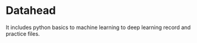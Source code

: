 # Datahead
It includes python basics to machine learning to deep learning record and practice files.
